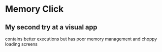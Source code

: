 # Memory Click
## My second try at a visual app
contains better executions but has poor memory management and choppy loading screens
